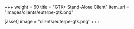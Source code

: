 +++
weight = 60
title = "GTK+ Stand-Alone Client"
item_url = "images/clients/euterpe-gtk.png"

[asset]
  image = "clients/euterpe-gtk.png"
+++
